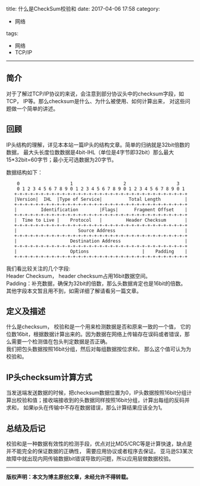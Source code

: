 title: 什么是CheckSum校验和
date: 2017-04-06 17:58
category:

- 网络

tags:

- 网络
- TCP/IP

---

## 简介
对于了解过TCP/IP协议的来说，会注意到部分协议头中的checksum字段，如TCP， IP等。那么checksum是什么、为什么被使用、如何计算出来， 对这些问题做一个简单的讲述。

## 回顾

IP头结构的理解，详见本本站一篇IP头的结构文章。简单的归纳就是32bit倍数的数据， 最大头长度位数数据是4bit-IHL（单位是4字节即32bit）那么最大15*32bit=60字节；最小无可选数据为20字节。  

数据结构如下：  

```shell
    0                   1                   2                   3  
    0 1 2 3 4 5 6 7 8 9 0 1 2 3 4 5 6 7 8 9 0 1 2 3 4 5 6 7 8 9 0 1  
   +-+-+-+-+-+-+-+-+-+-+-+-+-+-+-+-+-+-+-+-+-+-+-+-+-+-+-+-+-+-+-+-+  
   |Version|  IHL  |Type of Service|          Total Length         |  
   +-+-+-+-+-+-+-+-+-+-+-+-+-+-+-+-+-+-+-+-+-+-+-+-+-+-+-+-+-+-+-+-+  
   |         Identification        |Flags|      Fragment Offset    |  
   +-+-+-+-+-+-+-+-+-+-+-+-+-+-+-+-+-+-+-+-+-+-+-+-+-+-+-+-+-+-+-+-+  
   |  Time to Live |    Protocol   |         Header Checksum       |  
   +-+-+-+-+-+-+-+-+-+-+-+-+-+-+-+-+-+-+-+-+-+-+-+-+-+-+-+-+-+-+-+-+  
   |                       Source Address                          |  
   +-+-+-+-+-+-+-+-+-+-+-+-+-+-+-+-+-+-+-+-+-+-+-+-+-+-+-+-+-+-+-+-+  
   |                    Destination Address                        |  
   +-+-+-+-+-+-+-+-+-+-+-+-+-+-+-+-+-+-+-+-+-+-+-+-+-+-+-+-+-+-+-+-+  
   |                    Options                    |    Padding    |  
   +-+-+-+-+-+-+-+-+-+-+-+-+-+-+-+-+-+-+-+-+-+-+-+-+-+-+-+-+-+-+-+-+  
```

我们看比较关注的几个字段:  
Header Checksum， header checksum占用16bit数据空间。  
Padding：补充数据，确保为32bit的倍数，那么头数据肯定也是16bit的倍数。  
其他字段本文暂且用不到，如需详细了解请看另一篇文章。

## 定义及描述
什么是checksum， 校验和是一个用来检测数据是否和原来一致的一个值， 它的位数16bit，根据数据计算出来的。因为数据在网络上传输存在误码或者错误，那么需要一个检测值在包头判定数据是否正确。  
我们把包头数据按照16bit分组，然后对每组数据按位求和， 那么这个值可认为为校验和。

## IP头checksum计算方式
当发送端发送数据的时候，把checksum数据位置为0，IP头数据按照16bit分组计算出校验和值；接收端接收到的头数据同样按照16bit分组，计算出每组的反码并求和， 如果ip头在传输中不存在数据错误，那么计算结果应该全为1。
## 总结及后记
校验和是一种数据有效性的检测手段，优点对比MD5/CRC等是计算快速，缺点是并不能完全的保证数据的正确性， 需要应用协议或者程序去保证。 亚马逊S3某次故障中就出现内网传输数据bit错误导致的问题，所以应用层做数据校验。

---

**版权声明：本文为博主原创文章，未经允许不得转载。**
